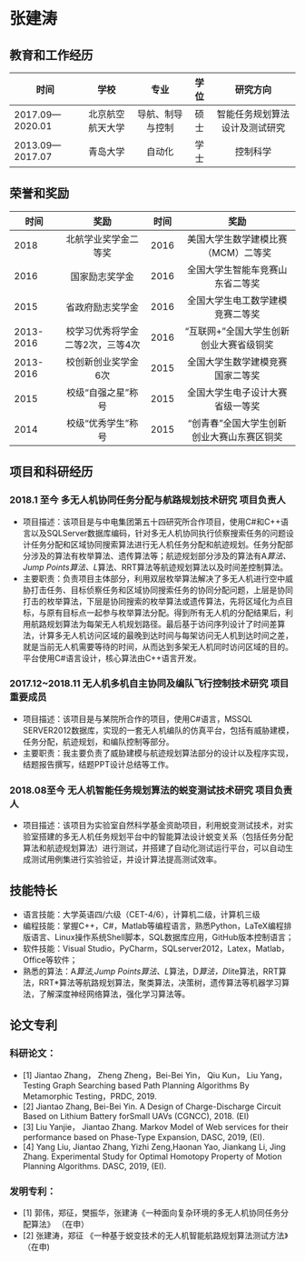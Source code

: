 # 张建涛  
## 教育和工作经历
| 时间| 学校|专业|学位|研究方向|
| ---| :--:  | :--: | :---: | :--: |
|2017.09—2020.01| 北京航空航天大学 | 导航、制导与控制 | 硕士| 智能任务规划算法设计及测试研究|
|2013.09—2017.07|  青岛大学   | 自动化|学士|控制科学|
## 荣誉和奖励
| 时间| 奖励| 时间| 奖励|
| ---| :--:  |:--:  |:--:  |
|2018|	北航学业奖学金二等奖|	2016|	美国大学生数学建模比赛（MCM）二等奖|
|2016|	国家励志奖学金|2016|	全国大学生智能车竞赛山东省二等奖|
|2015|	省政府励志奖学金|	2016|	全国大学生电工数学建模竞赛二等奖|
|2013-2016|	校学习优秀将学金二等2次，三等4次|	2016|	“互联网+”全国大学生创新创业大赛省级铜奖|
|2013-2016|	校创新创业奖学金6次|	2015|	全国大学生数学建模竞赛国家二等奖|
|2015|	校级“自强之星”称号|	2015|	全国大学生电子设计大赛省级一等奖|
|2014|	校级“优秀学生”称号|	2015|	“创青春”全国大学生创新创业大赛山东赛区铜奖|
## 项目和科研经历
### 2018.1 至今 多无人机协同任务分配与航路规划技术研究 项目负责人
- 项目描述：该项目是与中电集团第五十四研究所合作项目，使用C#和C++语言以及SQLServer数据库编码，针对多无人机协同执行侦察搜索任务的问题设计任务分配和区域协同搜索算法进行无人机任务分配和航迹规划。任务分配部分涉及的算法有枚举算法、遗传算法等；航迹规划部分涉及的算法有A*算法、Jump Points算法、L*算法、RRT算法等航迹规划算法以及时间差控制算法。
- 主要职责：负责项目主体部分，利用双层枚举算法解决了多无人机进行空中威胁打击任务、目标侦察任务和区域协同搜索任务的协同分配问题，上层是协同打击的枚举算法，下层是协同搜索的枚举算法或遗传算法，先将区域化为点目标，与原有目标点一起参与枚举算法分配。得到所有无人机的分配结果后，利用航路规划算法为每架无人机规划路径。最后基于访问序列设计了时间差算法，计算多无人机访问区域的最晚到达时间与每架访问无人机到达时间之差，就是当前无人机需要等待的时间，从而达到多架无人机同时访问区域的目的。平台使用C#语言设计，核心算法由C++语言开发。
### 2017.12~2018.11 无人机多机自主协同及编队飞行控制技术研究 项目重要成员
- 项目描述：该项目是与某院所合作的项目，使用C#语言，MSSQL SERVER2012数据库，实现的一套无人机编队的仿真平台，包括有威胁建模，任务分配，航迹规划，和编队控制等部分。
- 主要职责：我主要负责了威胁建模与航迹规划算法部分的设计以及程序实现，结题报告撰写，结题PPT设计总结等工作。
### 2018.08至今 无人机智能任务规划算法的蜕变测试技术研究 项目负责人
- 项目描述：该项目为实验室自然科学基金资助项目，利用蜕变测试技术，对实验室搭建的多无人机任务规划平台中的智能算法设计蜕变关系（包括任务分配算法和航迹规划算法）进行测试，并搭建了自动化测试运行平台，可以自动生成测试用例集进行实验验证，并设计算法提高测试效率。
## 技能特长
- 语言技能：大学英语四/六级（CET-4/6），计算机二级，计算机三级
-	编程技能：掌握C++，C#，Matlab等编程语言，熟悉Python，LaTeX编程排版语言、Linux操作系统Shell脚本，SQL数据库应用，GitHub版本控制语言；
-	软件技能：Visual Studio，PyCharm，SQLserver2012，Latex，Matlab，Office等软件；
-	熟悉的算法：A*算法,Jump Points算法、L*算法，D*算法，D*lite算法，RRT算法，RRT*算法等航路规划算法，聚类算法，决策树，遗传算法等机器学习算法，了解深度神经网络算法，强化学习算法等。
## 论文专利
### 科研论文：
- [1]	Jiantao Zhang， Zheng Zheng，Bei-Bei Yin， Qiu Kun， Liu Yang， Testing Graph Searching based Path Planning Algorithms By Metamorphic Testing，PRDC, 2019.
- [2]	Jiantao Zhang, Bei-Bei Yin. A Design of Charge-Discharge Circuit Based on Lithium Battery forSmall UAVs (CGNCC), 2018. (EI)
- [3]	Liu Yanjie， Jiantao Zhang. Markov Model of Web services for their performance based on Phase-Type Expansion, DASC, 2019, (EI).
- [4]	Yang Liu, Jiantao Zhang, Yizhi Zeng,Haonan Yao, Jiankang Li, Jing Zhang. Experimental Study for Optimal Homotopy Property of Motion Planning Algorithms. DASC, 2019, (EI).
### 发明专利：
- [1]	郭伟，郑征，樊振华，张建涛《一种面向复杂环境的多无人机协同任务分配算法》 （在申）
- [2]	张建涛，郑征 《一种基于蜕变技术的无人机智能航路规划算法测试方法》（在申)
